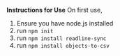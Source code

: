 **Instructions for Use**
On first use,
1. Ensure you have node.js installed
2. run ```npm init```
3. run ```npm install readline-sync```
4. run ```npm install objects-to-csv```
